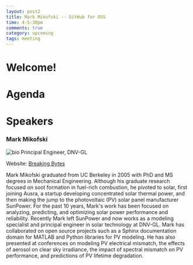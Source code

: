 ```yaml
---
layout: post2
title: Mark Mikofski -- GitHub for OSS
time: 4-5:30pm
comments: true
category: upcoming
tags: meeting
---
```


# Welcome! 

# Agenda

# Speakers
### Mark Mikofski
![bio]({{site.url}}/bioimages/mikofski.png)
Principal Engineer, DNV-GL

Website: [Breaking Bytes](http://breakingbytes.blogspot.com/)

Mark Mikofski graduated from UC Berkeley in 2005 with PhD and MS degrees in Mechanical Engineering. Although his graduate research focused on soot formation in fuel-rich combustion, he pivoted to solar, first joining Ausra, a startup developing concentrated solar thermal power, and then making the jump to the photovoltaic (PV) solar panel manufacturer SunPower. For the past 10 years, Mark's work has been focused on analyzing, predicting, and optimizing solar power performance and reliability. Recently Mark left SunPower and now works as a modeling specialist and principal engineer in solar technology at DNV-GL. Mark has collaborated on open source projects such as a Sphinx documentation domain for MATLAB and Python libraries for PV modeling. He has also presented at conferences on modeling PV electrical mismatch, the effects of aerosol on clear sky irradiance, the impact of spectral mismatch on PV performance, and predictions of PV lifetime degradation.



